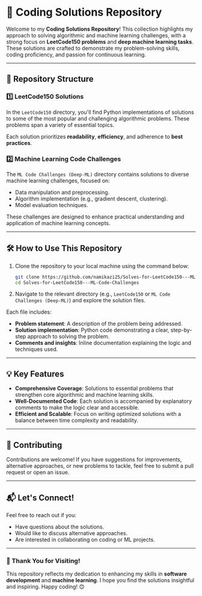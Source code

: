 # 🚀 Coding Solutions Repository

Welcome to my **Coding Solutions Repository**! This collection highlights my approach to solving algorithmic and machine learning challenges, with a strong focus on **LeetCode150 problems** and **deep machine learning tasks**. These solutions are crafted to demonstrate my problem-solving skills, coding proficiency, and passion for continuous learning.

---

## 📂 Repository Structure

### 1️⃣ **LeetCode150 Solutions**
In the `LeetCode150` directory, you'll find Python implementations of solutions to some of the most popular and challenging algorithmic problems. These problems span a variety of essential topics.

Each solution prioritizes **readability**, **efficiency**, and adherence to **best practices**.

### 2️⃣ **Machine Learning Code Challenges**
The `ML Code Challenges (Deep-ML)` directory contains solutions to diverse machine learning challenges, focused on:

- Data manipulation and preprocessing.
- Algorithm implementation (e.g., gradient descent, clustering).
- Model evaluation techniques.

These challenges are designed to enhance practical understanding and application of machine learning concepts.

---

## 🛠️ How to Use This Repository

1. Clone the repository to your local machine using the command below:

   ```bash
   git clone https://github.com/namikazi25/Solves-for-LeetCode150---ML-Code-Challenges.git
   cd Solves-for-LeetCode150---ML-Code-Challenges

2. Navigate to the relevant directory (e.g., `LeetCode150` or `ML Code Challenges (Deep-ML)`) and explore the solution files.

Each file includes:
- **Problem statement**: A description of the problem being addressed.
- **Solution implementation**: Python code demonstrating a clear, step-by-step approach to solving the problem.
- **Comments and insights**: Inline documentation explaining the logic and techniques used.

---

## 💡 Key Features
- **Comprehensive Coverage**: Solutions to essential problems that strengthen core algorithmic and machine learning skills.
- **Well-Documented Code**: Each solution is accompanied by explanatory comments to make the logic clear and accessible.
- **Efficient and Scalable**: Focus on writing optimized solutions with a balance between time complexity and readability.

---

## 🤝 Contributing
Contributions are welcome! If you have suggestions for improvements, alternative approaches, or new problems to tackle, feel free to submit a pull request or open an issue.

---

## 📬 Let's Connect!
Feel free to reach out if you:
- Have questions about the solutions.
- Would like to discuss alternative approaches.
- Are interested in collaborating on coding or ML projects.

---

### 🌟 Thank You for Visiting!
This repository reflects my dedication to enhancing my skills in **software development** and **machine learning**. I hope you find the solutions insightful and inspiring. Happy coding! 😊
